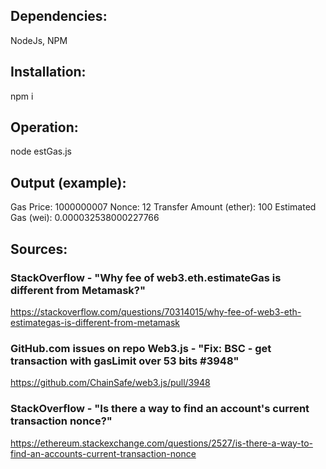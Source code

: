 
## Dependencies: 
NodeJs, NPM

## Installation: 
npm i

## Operation: 
node estGas.js

## Output (example):
Gas Price: 1000000007
Nonce: 12
Transfer Amount (ether): 100
Estimated Gas (wei): 0.000032538000227766


## Sources: 

### StackOverflow - "Why fee of web3.eth.estimateGas is different from Metamask?"
https://stackoverflow.com/questions/70314015/why-fee-of-web3-eth-estimategas-is-different-from-metamask

### GitHub.com issues on repo Web3.js - "Fix: BSC - get transaction with gasLimit over 53 bits #3948"
https://github.com/ChainSafe/web3.js/pull/3948

### StackOverflow - "Is there a way to find an account's current transaction nonce?"
https://ethereum.stackexchange.com/questions/2527/is-there-a-way-to-find-an-accounts-current-transaction-nonce